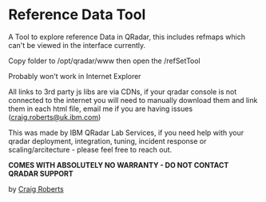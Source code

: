 # Reference Data Tool

A Tool to explore reference Data in QRadar, this includes refmaps which can't be viewed in the interface currently.

Copy folder to /opt/qradar/www then open the <console IP>/refSetTool

Probably won't work in Internet Explorer 

All links to 3rd party js libs are via CDNs, if your qradar console is not connected to the internet you will need to manually download them and link them in each html file, email me if you are having issues (craig.roberts@uk.ibm.com)

This was made by IBM QRadar Lab Services, if you need help with your qradar deployment, integration, tuning, incident response or scaling/arcitecture - please feel free to reach out.

**COMES WITH ABSOLUTELY NO WARRANTY - DO NOT CONTACT QRADAR SUPPORT**

by [Craig Roberts](mailto:craig.roberts@uk.ibm.com)

